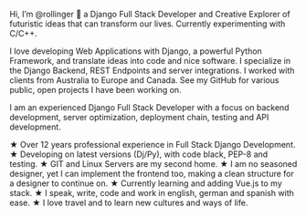 Hi, I’m @rollinger 👋 a Django Full Stack Developer and Creative Explorer of futuristic ideas that can transform our lives. Currently experimenting with C/C++.

I love developing Web Applications with Django, a powerful Python Framework, and translate ideas into code and nice software. I specialize in the Django Backend, REST Endpoints and server integrations. I worked with clients from Australia to Europe and Canada. See my GitHub for various public, open projects I have been working on.

I am an experienced Django Full Stack Developer with a focus on backend development, server optimization, deployment chain, testing and API development.

★ Over 12 years professional experience in Full Stack Django Development. 
★ Developing on latest versions (Dj/Py), with code black, PEP-8 and testing.
★ GIT and Linux Servers are my second home.
★ I am no seasoned designer, yet I can implement the frontend too, making a clean structure for a designer to continue on.
★ Currently learning and adding Vue.js to my stack.
★ I speak, write, code and work in english, german and spanish with ease. 
★ I love travel and to learn new cultures and ways of life.

<!---
rollinger/rollinger is a ✨ special ✨ repository because its `README.md` (this file) appears on your GitHub profile.
You can click the Preview link to take a look at your changes.
--->
